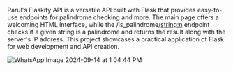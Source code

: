 Parul's Flaskify API is a versatile API built with Flask that provides easy-to-use endpoints for palindrome checking and more. The main page offers a welcoming HTML interface, while the /is_palindrome/<string:n> endpoint checks if a given string is a palindrome and returns the result along with the server's IP address. This project showcases a practical application of Flask for web development and API creation.

![WhatsApp Image 2024-09-14 at 1 04 44 PM](https://github.com/user-attachments/assets/2519034d-b512-48f7-8ffe-0dde1043cbf8)




